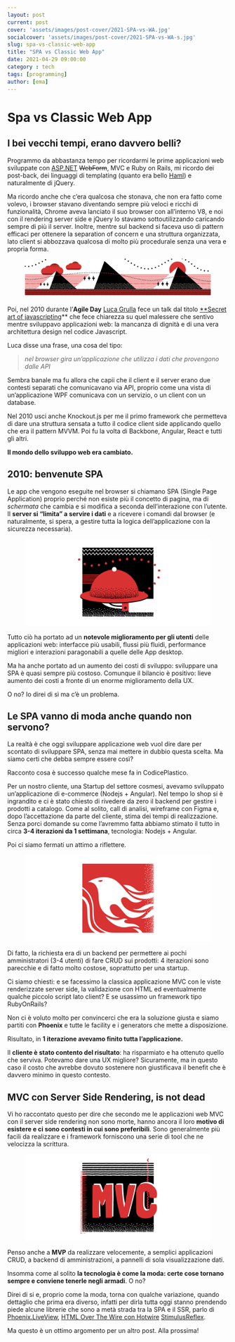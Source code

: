```yaml
---
layout: post
current: post
cover: 'assets/images/post-cover/2021-SPA-vs-WA.jpg'
socialcover: 'assets/images/post-cover/2021-SPA-vs-WA-s.jpg'
slug: spa-vs-classic-web-app
title: "SPA vs Classic Web App"
date: 2021-04-29 09:00:00
category : tech
tags: [programming]
author: [ema]
---
```


# Spa vs Classic Web App

## I bei vecchi tempi, erano davvero belli?

Programmo da abbastanza tempo per ricordarmi le prime applicazioni web sviluppate con [ASP.NET](http://asp.net/) ~~WebForm~~, MVC e Ruby on Rails, mi ricordo dei post-back, dei linguaggi di templating (quanto era bello [Haml](notion://www.notion.so/emadb/Spa-vs-Classic-Web-App-ee48da00e18747f6ac16d208ddedc3b2?)) e naturalmente di jQuery.

Ma ricordo anche che c’era qualcosa che stonava, che non era fatto come volevo, i browser stavano diventando sempre più veloci e ricchi di funzionalità, Chrome aveva lanciato il suo browser con all’interno V8, e noi con il rendering server side e jQuery lo stavamo sottoutilizzando caricando sempre di più il server.
Inoltre, mentre sul backend si faceva uso di pattern efficaci per ottenere la separation of concern e una struttura organizzata, lato client si abbozzava qualcosa di molto più procedurale senza una vera e propria forma.


<figure style="text-align:center"><img src="/assets/images/post-content/spavscwa/spavscla_ancient.png" alt="old times" /></figure>

Poi, nel 2010 durante l’**Agile Day** [Luca Grulla](https://twitter.com/lucagrulla) fece un talk dal titolo [**Secret art of javascripting](https://www.agileday.it/2010/www.agileday.it/front/programma/secret-art/index.html)** che fece chiarezza su quel malessere che sentivo mentre sviluppavo applicazioni web: la mancanza di dignità e di una vera architettura design nel codice Javascript.

Luca disse una frase, una cosa del tipo: 

> *nel browser gira un’applicazione che utilizza i dati che provengono dalle API*

Sembra banale ma fu allora che capii che il client e il server erano due contesti separati che comunicavano via API, proprio come una vista di un’applicazione WPF comunicava con un servizio, o un client con un database.

Nel 2010 usci anche Knockout.js per me il primo framework che permetteva di dare una struttura sensata a tutto il codice client side applicando quello che era il pattern MVVM.
Poi fu la volta di Backbone, Angular, React e tutti gli altri. 

**Il mondo dello sviluppo web era cambiato.**

## **2010: benvenute SPA**

Le app che vengono eseguite nel browser si chiamano SPA (Single Page Application) proprio perché non esiste più il concetto di pagina, ma di *schermata* che cambia e si modifica a seconda dell’interazione con l’utente. Il **server si “limita” a servire i dati** e a ricevere i comandi dal browser (e naturalmente, si spera, a gestire tutta la logica dell’applicazione con la sicurezza necessaria).


<figure style="text-align:center"><img src="/assets/images/post-content/spavscwa/spavscla_serve.png" alt="let'serve" /></figure>

Tutto ciò ha portato ad un **notevole miglioramento per gli utenti** delle applicazioni web: interfacce più usabili, flussi più fluidi, performance migliori e interazioni paragonabili a quelle delle App desktop. 

Ma ha anche portato ad un aumento dei costi di sviluppo: sviluppare una SPA è quasi sempre più costoso. Comunque il bilancio è positivo: lieve aumento dei costi a fronte di un enorme miglioramento della UX.

O no?
Io direi di sì ma c’è un problema.

## Le SPA vanno di moda anche quando non servono?

La realtà è che oggi sviluppare applicazione web vuol dire dare per scontato di sviluppare SPA, senza mai mettere in dubbio questa scelta. Ma siamo certi che debba sempre essere così?

Racconto cosa è successo qualche mese fa in CodicePlastico.

Per un nostro cliente, una Startup del settore cosmesi, avevamo sviluppato un’applicazione di e-commerce (Nodejs + Angular). Nel tempo lo shop si è ingrandito e ci è stato chiesto di rivedere da zero il backend per gestire i prodotti a catalogo.
Come al solito, call di analisi, wireframe con Figma e, dopo l’accettazione da parte del cliente, stima dei tempi di realizzazione.
Senza porci domande su come l’avremmo fatta abbiamo stimato il tutto in circa **3-4 iterazioni da 1 settimana**, tecnologia: Nodejs + Angular.

Poi ci siamo fermati un attimo a riflettere. 

<figure style="text-align:center"><img src="/assets/images/post-content/spavscwa/spavscla_phoenix.png" alt="Phoenix" /></figure>

Di fatto, la richiesta era di un backend per permettere ai pochi amministratori (3-4 utenti) di fare CRUD sui prodotti: 4 iterazioni sono parecchie e di fatto molto costose, soprattutto per una startup.

Ci siamo chiesti: e se facessimo la classica applicazione MVC con le viste renderizzate server side, la validazione con HTML ed eventualmente qualche piccolo script lato client? 
E se usassimo un framework tipo RubyOnRails?

Non ci è voluto molto per convincerci che era la soluzione giusta e siamo partiti con **Phoenix** e tutte le facility e i generators che mette a disposizione.

Risultato, in **1 iterazione avevamo finito tutta l’applicazione.**

Il **cliente è stato contento del risultato**: ha risparmiato e ha ottenuto quello che serviva. Potevamo dare una UX migliore? Sicuramente, ma in questo caso il costo che avrebbe dovuto sostenere non giustificava il benefit che è davvero minimo in questo contesto.

## MVC con Server Side Rendering, is not dead

Vi ho raccontato questo per dire che secondo me le applicazioni web MVC con il server side rendering non sono morte, hanno ancora il loro **motivo di esistere e ci sono contesti in cui sono preferibili**. Sono generalmente più facili da realizzare e i framework forniscono una serie di tool che ne velocizza la scrittura.

<figure style="text-align:center"><img src="/assets/images/post-content/spavscwa/spavscla_mvc.png" alt="MVC" /></figure>

Penso anche a **MVP** da realizzare velocemente, a semplici applicazioni CRUD, a backend di amministrazioni, a pannelli di sola visualizzazione dati.

Insomma come al solito **la tecnologia è come la moda: certe cose tornano sempre e conviene tenerle negli armadi**. O no?

Direi di si e, proprio come la moda, torna con qualche variazione, quando dettaglio che prima era diverso, infatti per dirla tutta oggi stanno prendendo piede alcune librerie che sono a metà strada tra la SPA e il SSR, parlo di [Phoenix.LiveView](https://hexdocs.pm/phoenix_live_view/Phoenix.LiveView.html), [HTML Over The Wire con Hotwire](https://hotwire.dev/) [StimulusReflex](https://docs.stimulusreflex.com/). 

Ma questo è un ottimo argomento per un altro post.
Alla prossima!








